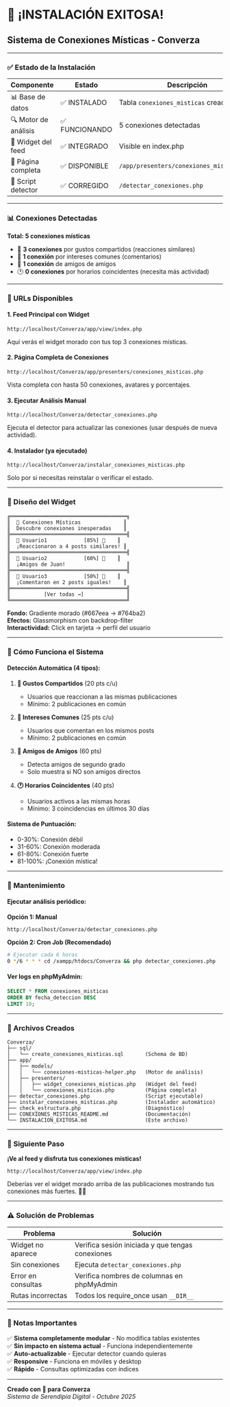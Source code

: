# 🎉 ¡INSTALACIÓN EXITOSA!

## Sistema de Conexiones Místicas - Converza

---

### ✅ Estado de la Instalación

| Componente | Estado | Descripción |
|------------|--------|-------------|
| 📊 Base de datos | ✅ INSTALADO | Tabla `conexiones_misticas` creada |
| 🔍 Motor de análisis | ✅ FUNCIONANDO | 5 conexiones detectadas |
| 🎨 Widget del feed | ✅ INTEGRADO | Visible en index.php |
| 📄 Página completa | ✅ DISPONIBLE | `/app/presenters/conexiones_misticas.php` |
| 🔧 Script detector | ✅ CORREGIDO | `/detectar_conexiones.php` |

---

### 📊 Conexiones Detectadas

**Total: 5 conexiones místicas**

- 💖 **3 conexiones** por gustos compartidos (reacciones similares)
- 💬 **1 conexión** por intereses comunes (comentarios)
- 👥 **1 conexión** de amigos de amigos
- 🕐 **0 conexiones** por horarios coincidentes (necesita más actividad)

---

### 🚀 URLs Disponibles

#### 1. **Feed Principal con Widget**
```
http://localhost/Converza/app/view/index.php
```
Aquí verás el widget morado con tus top 3 conexiones místicas.

#### 2. **Página Completa de Conexiones**
```
http://localhost/Converza/app/presenters/conexiones_misticas.php
```
Vista completa con hasta 50 conexiones, avatares y porcentajes.

#### 3. **Ejecutar Análisis Manual**
```
http://localhost/Converza/detectar_conexiones.php
```
Ejecuta el detector para actualizar las conexiones (usar después de nueva actividad).

#### 4. **Instalador (ya ejecutado)**
```
http://localhost/Converza/instalar_conexiones_misticas.php
```
Solo por si necesitas reinstalar o verificar el estado.

---

### 🎨 Diseño del Widget

```
╔══════════════════════════════════════╗
║  🔮 Conexiones Místicas              ║
║  Descubre conexiones inesperadas    ║
╠══════════════════════════════════════╣
║  👤 Usuario1            [85%] 💖    ║
║  ¡Reaccionaron a 4 posts similares! ║
╠══════════════════════════════════════╣
║  👤 Usuario2            [60%] 👥    ║
║  ¡Amigos de Juan!                    ║
╠══════════════════════════════════════╣
║  👤 Usuario3            [50%] 💬    ║
║  ¡Comentaron en 2 posts iguales!    ║
╠══════════════════════════════════════╣
║           [Ver todas →]              ║
╚══════════════════════════════════════╝
```

**Fondo:** Gradiente morado (#667eea → #764ba2)  
**Efectos:** Glassmorphism con backdrop-filter  
**Interactividad:** Click en tarjeta → perfil del usuario

---

### 🔄 Cómo Funciona el Sistema

#### **Detección Automática** (4 tipos):

1. **💖 Gustos Compartidos** (20 pts c/u)
   - Usuarios que reaccionan a las mismas publicaciones
   - Mínimo: 2 publicaciones en común

2. **💬 Intereses Comunes** (25 pts c/u)
   - Usuarios que comentan en los mismos posts
   - Mínimo: 2 publicaciones en común

3. **👥 Amigos de Amigos** (60 pts)
   - Detecta amigos de segundo grado
   - Solo muestra si NO son amigos directos

4. **🕐 Horarios Coincidentes** (40 pts)
   - Usuarios activos a las mismas horas
   - Mínimo: 3 coincidencias en últimos 30 días

#### **Sistema de Puntuación:**
- 0-30%: Conexión débil
- 31-60%: Conexión moderada  
- 61-80%: Conexión fuerte
- 81-100%: ¡Conexión mística!

---

### 🔧 Mantenimiento

#### **Ejecutar análisis periódico:**

**Opción 1: Manual**
```
http://localhost/Converza/detectar_conexiones.php
```

**Opción 2: Cron Job (Recomendado)**
```bash
# Ejecutar cada 6 horas
0 */6 * * * cd /xampp/htdocs/Converza && php detectar_conexiones.php
```

#### **Ver logs en phpMyAdmin:**
```sql
SELECT * FROM conexiones_misticas 
ORDER BY fecha_deteccion DESC 
LIMIT 10;
```

---

### 📁 Archivos Creados

```
Converza/
├── sql/
│   └── create_conexiones_misticas.sql       (Schema de BD)
├── app/
│   ├── models/
│   │   └── conexiones-misticas-helper.php   (Motor de análisis)
│   ├── presenters/
│   │   ├── widget_conexiones_misticas.php   (Widget del feed)
│   │   └── conexiones_misticas.php          (Página completa)
├── detectar_conexiones.php                  (Script ejecutable)
├── instalar_conexiones_misticas.php         (Instalador automático)
├── check_estructura.php                     (Diagnóstico)
├── CONEXIONES_MISTICAS_README.md            (Documentación)
└── INSTALACION_EXITOSA.md                   (Este archivo)
```

---

### 🎯 Siguiente Paso

**¡Ve al feed y disfruta tus conexiones místicas!**

```
http://localhost/Converza/app/view/index.php
```

Deberías ver el widget morado arriba de las publicaciones mostrando tus conexiones más fuertes. 🔮✨

---

### ⚠️ Solución de Problemas

| Problema | Solución |
|----------|----------|
| Widget no aparece | Verifica sesión iniciada y que tengas conexiones |
| Sin conexiones | Ejecuta `detectar_conexiones.php` |
| Error en consultas | Verifica nombres de columnas en phpMyAdmin |
| Rutas incorrectas | Todos los require_once usan `__DIR__` |

---

### 📝 Notas Importantes

✅ **Sistema completamente modular** - No modifica tablas existentes  
✅ **Sin impacto en sistema actual** - Funciona independientemente  
✅ **Auto-actualizable** - Ejecutar detector cuando quieras  
✅ **Responsive** - Funciona en móviles y desktop  
✅ **Rápido** - Consultas optimizadas con índices  

---

**Creado con 💜 para Converza**  
*Sistema de Serendipia Digital - Octubre 2025*
